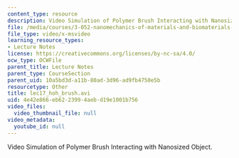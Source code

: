 ```yaml
---
content_type: resource
description: Video Simulation of Polymer Brush Interacting with Nanosized Object.
file: /media/courses/3-052-nanomechanics-of-materials-and-biomaterials-spring-2007/4e42e866eb6223994aebd19e1001b756_lec17_hoh_brush.avi
file_type: video/x-msvideo
learning_resource_types:
- Lecture Notes
license: https://creativecommons.org/licenses/by-nc-sa/4.0/
ocw_type: OCWFile
parent_title: Lecture Notes
parent_type: CourseSection
parent_uid: 10a5bd3d-a11b-80ad-3d96-ad9fb4750e5b
resourcetype: Other
title: lec17_hoh_brush.avi
uid: 4e42e866-eb62-2399-4aeb-d19e1001b756
video_files:
  video_thumbnail_file: null
video_metadata:
  youtube_id: null
---
```

Video Simulation of Polymer Brush Interacting with Nanosized Object.